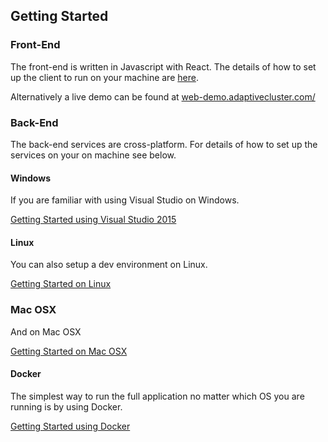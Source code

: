 
## Getting Started

### Front-End

The front-end is written in Javascript with React. The details of how to set up the client to run on your machine are [here](../src/client/README.md).

Alternatively a live demo can be found at [web-demo.adaptivecluster.com/](http://web-demo.adaptivecluster.com/)

### Back-End

The back-end services are cross-platform. For details of how to set up the services on your on machine see below.

#### Windows

If you are familiar with using Visual Studio on Windows.

[Getting Started using Visual Studio 2015](vs-setup.md)

#### Linux

You can also setup a dev environment on Linux.

[Getting Started on Linux](linux-setup.md)

### Mac OSX

And on Mac OSX

[Getting Started on Mac OSX](macos-setup.md)

#### Docker

The simplest way to run the full application no matter which OS you are running is by using Docker.

[Getting Started using Docker](docker-setup.md)
